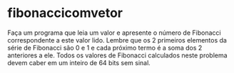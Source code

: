 # fibonaccicomvetor
Faça um programa que leia um valor e apresente o
número de Fibonacci correspondente a este valor lido.
Lembre que os 2 primeiros elementos da série de Fibonacci são 0 e 1 e
cada próximo termo é a soma dos 2 anteriores a ele.
Todos os valores de Fibonacci calculados neste problema devem caber em um
inteiro de 64 bits sem sinal.
